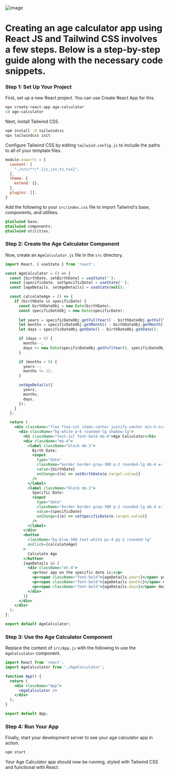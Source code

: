 ![image](https://github.com/RsmAcademyBD/Create-age-calculator-app-in-react-js-and-tailwind-css/assets/169525487/0dbf7bea-ab5f-4a65-8fe1-b9f2a448dcf2)


# Creating an age calculator app using React JS and Tailwind CSS involves a few steps. Below is a step-by-step guide along with the necessary code snippets.

### Step 1: Set Up Your Project

First, set up a new React project. You can use Create React App for this.

```bash
npx create-react-app age-calculator
cd age-calculator
```

Next, install Tailwind CSS.

```bash
npm install -D tailwindcss
npx tailwindcss init
```

Configure Tailwind CSS by editing `tailwind.config.js` to include the paths to all of your template files.

```js
module.exports = {
  content: [
    "./src/**/*.{js,jsx,ts,tsx}",
  ],
  theme: {
    extend: {},
  },
  plugins: [],
}
```

Add the following to your `src/index.css` file to import Tailwind's base, components, and utilities.

```css
@tailwind base;
@tailwind components;
@tailwind utilities;
```

### Step 2: Create the Age Calculator Component

Now, create an `AgeCalculator.js` file in the `src` directory.

```jsx
import React, { useState } from 'react';

const AgeCalculator = () => {
  const [birthDate, setBirthDate] = useState('');
  const [specificDate, setSpecificDate] = useState('');
  const [ageDetails, setAgeDetails] = useState(null);

  const calculateAge = () => {
    if (birthDate && specificDate) {
      const birthDateObj = new Date(birthDate);
      const specificDateObj = new Date(specificDate);
      
      let years = specificDateObj.getFullYear() - birthDateObj.getFullYear();
      let months = specificDateObj.getMonth() - birthDateObj.getMonth();
      let days = specificDateObj.getDate() - birthDateObj.getDate();

      if (days < 0) {
        months--;
        days += new Date(specificDateObj.getFullYear(), specificDateObj.getMonth(), 0).getDate();
      }

      if (months < 0) {
        years--;
        months += 12;
      }

      setAgeDetails({
        years,
        months,
        days,
      });
    }
  };

  return (
    <div className="flex flex-col items-center justify-center min-h-screen bg-gray-100">
      <div className="bg-white p-6 rounded-lg shadow-lg">
        <h1 className="text-2xl font-bold mb-4">Age Calculator</h1>
        <div className="mb-4">
          <label className="block mb-2">
            Birth Date:
            <input
              type="date"
              className="border border-gray-300 p-2 rounded-lg mb-4 w-full"
              value={birthDate}
              onChange={(e) => setBirthDate(e.target.value)}
            />
          </label>
          <label className="block mb-2">
            Specific Date:
            <input
              type="date"
              className="border border-gray-300 p-2 rounded-lg mb-4 w-full"
              value={specificDate}
              onChange={(e) => setSpecificDate(e.target.value)}
            />
          </label>
        </div>
        <button
          className="bg-blue-500 text-white px-4 py-2 rounded-lg"
          onClick={calculateAge}
        >
          Calculate Age
        </button>
        {ageDetails && (
          <div className="mt-4">
            <p>Your age on the specific date is:</p>
            <p><span className="font-bold">{ageDetails.years}</span> years</p>
            <p><span className="font-bold">{ageDetails.months}</span> months</p>
            <p><span className="font-bold">{ageDetails.days}</span> days</p>
          </div>
        )}
      </div>
    </div>
  );
};

export default AgeCalculator;

```

### Step 3: Use the Age Calculator Component

Replace the content of `src/App.js` with the following to use the `AgeCalculator` component.

```jsx
import React from 'react';
import AgeCalculator from './AgeCalculator';

function App() {
  return (
    <div className="App">
      <AgeCalculator />
    </div>
  );
}

export default App;
```

### Step 4: Run Your App

Finally, start your development server to see your age calculator app in action.

```bash
npm start
```

Your Age Calculator app should now be running, styled with Tailwind CSS and functional with React.
